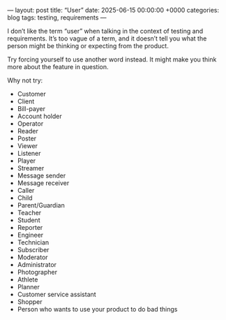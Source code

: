 
—
layout: post
title: “User”
date:   2025-06-15 00:00:00 +0000
categories: blog
tags: testing, requirements
—

I don’t like the term “user” when talking in the context of testing and requirements. It’s too vague of a term, and it doesn’t tell you what the person might be thinking or expecting from the product.

Try forcing yourself to use another word instead. It might make you think more about the feature in question.

Why not try:
* Customer
* Client
* Bill-payer
* Account holder
* Operator
* Reader
* Poster
* Viewer
* Listener
* Player
* Streamer
* Message sender
* Message receiver
* Caller
* Child
* Parent/Guardian
* Teacher
* Student
* Reporter
* Engineer
* Technician
* Subscriber
* Moderator
* Administrator
* Photographer
* Athlete
* Planner
* Customer service assistant
* Shopper
* Person who wants to use your product to do bad things